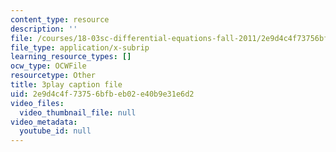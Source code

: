 ```yaml
---
content_type: resource
description: ''
file: /courses/18-03sc-differential-equations-fall-2011/2e9d4c4f73756bfbeb02e40b9e31e6d2_Wz1d0rHn_fU.srt
file_type: application/x-subrip
learning_resource_types: []
ocw_type: OCWFile
resourcetype: Other
title: 3play caption file
uid: 2e9d4c4f-7375-6bfb-eb02-e40b9e31e6d2
video_files:
  video_thumbnail_file: null
video_metadata:
  youtube_id: null
---
```

